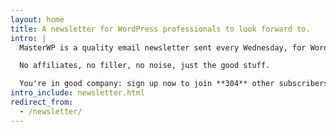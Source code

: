 ```yaml
---
layout: home
title: A newsletter for WordPress professionals to look forward to.
intro: |
  MasterWP is a quality email newsletter sent every Wednesday, for WordPress professionals. Each week get a collection of apps, tools and links that will make life better and provoke thought.

  No affiliates, no filler, no noise, just the good stuff.

  You're in good company: sign up now to join **304** other subscribers. Plus, it's free, and you can unsubscribe any time :)
intro_include: newsletter.html
redirect_from:
  - /newsletter/
---
```

